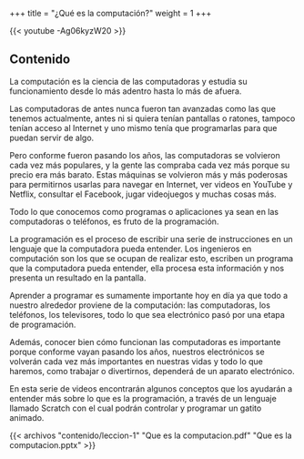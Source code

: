 +++
title = "¿Qué es la computación?"
weight = 1
+++

{{< youtube -Ag06kyzW20 >}}

## Contenido

La computación es la ciencia de las computadoras y estudia su funcionamiento desde lo más adentro hasta lo más de afuera.

Las computadoras de antes nunca fueron tan avanzadas como las que tenemos actualmente, antes ni si quiera tenían pantallas o ratones, tampoco tenían acceso al Internet y uno mismo tenía que programarlas para que puedan servir de algo.

Pero conforme fueron pasando los años, las computadoras se volvieron cada vez más populares, y la gente las compraba cada vez más porque su precio era más barato. Estas máquinas se volvieron más y más poderosas para permitirnos usarlas para navegar en Internet, ver videos en YouTube y Netflix, consultar el Facebook, jugar videojuegos y muchas cosas más.

Todo lo que conocemos como programas o aplicaciones ya sean en las computadoras o teléfonos, es fruto de la programación.

La programación es el proceso de escribir una serie de instrucciones en un lenguaje que la computadora pueda entender. Los ingenieros en computación son los que se ocupan de realizar esto, escriben un programa que la computadora pueda entender, ella procesa esta información y nos presenta un resultado en la pantalla.

Aprender a programar es sumamente importante hoy en día ya que todo a nuestro alrededor proviene de la computación: las computadoras, los teléfonos, los televisores, todo lo que sea electrónico pasó por una etapa de programación.

Además, conocer bien cómo funcionan las computadoras es importante porque conforme vayan pasando los años, nuestros electrónicos se volverán cada vez más importantes en nuestras vidas y todo lo que haremos, como trabajar o divertirnos, dependerá de un aparato electrónico.

En esta serie de videos encontrarán algunos conceptos que los ayudarán a entender más sobre lo que es la programación, a través de un lenguaje llamado Scratch con el cual podrán controlar y programar un gatito animado.

{{< archivos "contenido/leccion-1" "Que es la computacion.pdf" "Que es la computacion.pptx"  >}}
